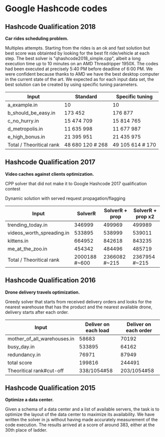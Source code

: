 # Google Hashcode codes


## Hashcode Qualification 2018

**Car rides scheduling problem.**

Multiples attempts. Starting from the rides is an ok and fast solution but best score was obtainted by looking for the best fit ride/vehicle at each step.
The best solver is "qhashcode2018_simple.cpp", albeit a long execution time up to 10 minutes on an AMD Threadripper 1950X. The codes had been executed at precisely 5:40 PM before deadline of 6:00 PM. We were confident because thanks to AMD we have the best desktop computer in the current state of the art. We expected as for each input data set, the best solution can be created by using specific tuning parameters.


| Input                     |  Standard        | Specific tuning  |
|---------------------------|------------------|------------------|
| a_example.in              | 10               | 10               |
| b_should_be_easy.in       | 173 452          | 176 877          |
| c_no_hurry.in             | 15 474 709       | 15 814 765       |
| d_metropolis.in           | 11 635 998       | 11 677 987       |
| e_high_bonus.in           | 21 395 951       | 21 435 975       |
| Total / Theoritical rank  | 48 680 120 # 268 | 49 105 614 # 170 | 


## Hashcode Qualification 2017

**Video caches against clients optimization.**

CPP solver that did not make it to Google Hashcode 2017 qualification contest

Dynamic solution with served request propagation/flagging

| Input                     |  SolverR       | SolverR + prop | SolverR + prop x2 |
|---------------------------|----------------|----------------|-------------------|
| trending_today.in         |  346999        | 499969         | 499989            |
| videos_worth_spreading.in | 533895         | 538999         | 539011            |
| kittens.in                | 664952         | 842618         | 843235            |
| me_at_the_zoo.in          | 454342         | 484496         | 485719            |
| Total / Theoritical rank  | 2000188 #~600 | 2366082 #~215  | 2367954 #~215      |


## Hashcode Qualification 2016

**Drone delivery travels optimization.**

Greedy solver that starts from received delivery orders and looks for the nearest warehouse that has the product and the nearest available drone, delivery starts after each order.

| Input                      | Deliver on each load| Deliver on each order| 
|----------------------------|---------------------|----------------------|
| mother_of_all_warehouses.in|  58683              | 70192                |         
| busy_day.in | 533895       | 64162               | 86350                |
| redundancy.in              | 76971               | 87949                | 
| total score                | 199816              | 244491               | 
| Theoritical rank#cut-off   | 338/1054#58         | 203/1054#58          | 


## Hashcode Qualification 2015

**Optimize a data center.**

Given a schema of a data center and a list of available servers, the task is to optimize the layout of the data center to maximize its availability. We have written the solver in js without having made accurately measurement of the code execution. The results arrived at a score of around 383, either at the 30th place of ladder.
